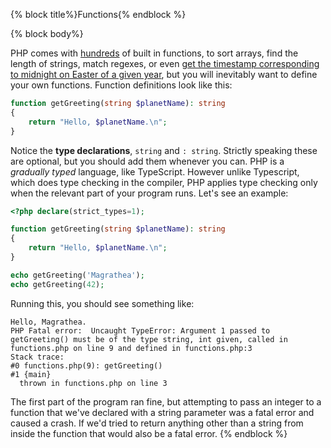 {% block title%}Functions{% endblock %}

{% block body%}

PHP comes with [hundreds](https://www.php.net/manual/en/funcref.php) of built in functions, to sort arrays, find the
length of strings, match regexes, or even [get the timestamp corresponding to midnight on Easter of a given
year](https://www.php.net/manual/en/function.easter-date.php), but you will inevitably want to define your own functions.
Function definitions look like this:

```php
function getGreeting(string $planetName): string
{
    return "Hello, $planetName.\n";
}
```

Notice the **type declarations**, `string` and `: string`. Strictly speaking these are optional, but you should add
them whenever you can. PHP is a *gradually typed* language, like TypeScript. However unlike Typescript, which does
type checking in the compiler, PHP applies type checking only when the relevant part of your program runs. Let's see
an example:

```php
<?php declare(strict_types=1);

function getGreeting(string $planetName): string
{
    return "Hello, $planetName.\n";
}

echo getGreeting('Magrathea');
echo getGreeting(42);
```

Running this, you should see something like:
```text
Hello, Magrathea.
PHP Fatal error:  Uncaught TypeError: Argument 1 passed to getGreeting() must be of the type string, int given, called in functions.php on line 9 and defined in functions.php:3
Stack trace:
#0 functions.php(9): getGreeting()
#1 {main}
  thrown in functions.php on line 3
```
The first part of the program ran fine, but attempting to pass an integer to a function that we've declared with a
string parameter was a fatal error and caused a crash. If we'd tried to return anything other than a string from inside
the function that would also be a fatal error.
{% endblock %}